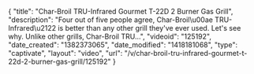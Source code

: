 {
    "title": "Char-Broil TRU-Infrared Gourmet T-22D 2 Burner Gas Grill",
    "description": "Four out of five people agree, Char-Broil\u00ae TRU-Infrared\u2122 is better than any other grill they've ever used. Let's see why. Unlike other grills, Char-Broil TRU...",
    "videoid": "125192",
    "date_created": "1382373065",
    "date_modified": "1418181068",
    "type": "captivate",
    "layout": "video",
    "url": "\/v\/char-broil-tru-infrared-gourmet-t-22d-2-burner-gas-grill\/125192"
}